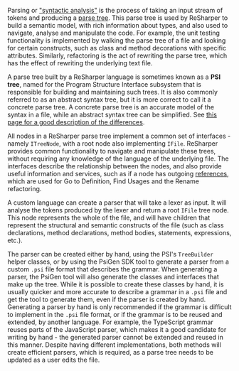 [//]: # (title: Parsing)

Parsing or ["syntactic analysis"](https://en.wikipedia.org/wiki/Parsing) is the process of taking an input stream of tokens and producing a [parse tree](https://en.wikipedia.org/wiki/Parse_tree). This parse tree is used by ReSharper to build a semantic model, with rich information about types, and also used to navigate, analyse and manipulate the code. For example, the unit testing functionality is implemented by walking the parse tree of a file and looking for certain constructs, such as class and method decorations with specific attributes. Similarly, refactoring is the act of rewriting the parse tree, which has the effect of rewriting the underlying text file.

A parse tree built by a ReSharper language is sometimes known as a **PSI tree**, named for the Program Structure Interface subsystem that is responsible for building and maintaining such trees. It is also commonly referred to as an abstract syntax tree, but it is more correct to call it a concrete parse tree. A concrete parse tree is an accurate model of the syntax in a file, while an abstract syntax tree can be simplified. See [this page for a good description of the differences](http://eli.thegreenplace.net/2009/02/16/abstract-vs-concrete-syntax-trees).

All nodes in a ReSharper parse tree implement a common set of interfaces - namely `ITreeNode`, with a root node also implementing `IFile`. ReSharper provides common functionality to navigate and manipulate these trees, without requiring any knowledge of the language of the underlying file. The interfaces describe the relationship between the nodes, and also provide useful information and services, such as if a node has outgoing [references](References.md), which are used for Go to Definition, Find Usages and the Rename refactoring.

A custom language can create a parser that will take a lexer as input. It will analyse the tokens produced by the lexer and return a root `IFile` tree node. This node represents the whole of the file, and will have children that represent the structural and semantic constructs of the file (such as class declarations, method declarations, method bodies, statements, expressions, etc.).

The parser can be created either by hand, using the PSI's `TreeBuilder` helper classes, or by using the PsiGen SDK tool to generate a parser from a custom `.psi` file format that describes the grammar. When generating a parser, the PsiGen tool will also generate the classes and interfaces that make up the tree. While it is possible to create these classes by hand, it is usually quicker and more accurate to describe a grammar in a `.psi` file and get the tool to generate them, even if the parser is created by hand. Generating a parser by hand is only recommended if the grammar is difficult to implement in the `.psi` file format, or if the grammar is to be reused and extended, by another language. For example, the TypeScript grammar reuses parts of the JavaScript parser, which makes it a good candidate for writing by hand - the generated parser cannot be extended and reused in this manner. Despite having different implementations, both methods will create efficient parsers, which is required, as a parse tree needs to be updated as a user edits the file.